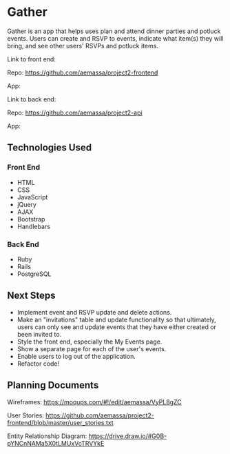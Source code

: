 # Gather

Gather is an app that helps uses plan and attend dinner parties and potluck events. Users can create and RSVP to events, indicate what item(s) they will bring, and see other users' RSVPs and potluck items.

Link to front end:

Repo: https://github.com/aemassa/project2-frontend

App:

Link to back end:

Repo: https://github.com/aemassa/project2-api

App:

## Technologies Used

### Front End
- HTML
- CSS
- JavaScript
- jQuery
- AJAX
- Bootstrap
- Handlebars

### Back End
- Ruby
- Rails
- PostgreSQL

## Next Steps
- Implement event and RSVP update and delete actions.
- Make an "invitations" table and update functionality so that ultimately, users can only see and update events that they have either created or been invited to.
- Style the front end, especially the My Events page.
- Show a separate page for each of the user's events.
- Enable users to log out of the application.
- Refactor code!

## Planning Documents

Wireframes: https://moqups.com/#!/edit/aemassa/VyPL8gZC

User Stories: https://github.com/aemassa/project2-frontend/blob/master/user_stories.txt

Entity Relationship Diagram: https://drive.draw.io/#G0B-pYNCnNAMa5X0tLMUxVcTRVYkE

